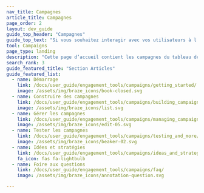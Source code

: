 ```yaml
---
nav_title: Campagnes
article_title: Campagnes
page_order: 2
layout: dev_guide
guide_top_header: "Campagnes"
guide_top_text: "Si vous souhaitez interagir avec vos utilisateurs à l’aide d’une unique étape de message, vous pouvez leur envoyer une campagne en utilisant tout <a href='/docs/user_guide/message_building_by_channel/'>canal de communication</a> qui est pris en charge. Il est mieux de créer la plupart des parcours utilisateurs en plusieurs étapes à l’aide de <a href='/docs/user_guide/engagement_tools/canvas/'>Canvas</a>.<br> <br>Sélectionnez l’un des sujets suivants pour consulter les articles qui peuvent vous intéresser."
tool: Campaigns
page_type: landing
description: "Cette page d’accueil contient les campagnes du tableau de bord de Braze. Vous trouverez ici des ressources sur la création, la gestion et le test de vos campagnes, ainsi que des idées et des stratégies utiles."
search_rank: 3
guide_featured_title: "Section Articles"
guide_featured_list:
  - name: Démarrage
    link: /docs/user_guide/engagement_tools/campaigns/getting_started/
    image: /assets/img/braze_icons/book-closed.svg
  - name: Construire des campagnes
    link: /docs/user_guide/engagement_tools/campaigns/building_campaigns/
    image: /assets/img/braze_icons/list.svg
  - name: Gérer les campagnes
    link: /docs/user_guide/engagement_tools/campaigns/managing_campaigns/
    image: /assets/img/braze_icons/edit-05.svg
  - name: Tester les campagnes
    link: /docs/user_guide/engagement_tools/campaigns/testing_and_more/
    image: /assets/img/braze_icons/beaker-02.svg
  - name: Idées et stratégies
    link: /docs/user_guide/engagement_tools/campaigns/ideas_and_strategies/
    fa_icon: fas fa-lightbulb
  - name: Foire aux questions
    link: /docs/user_guide/engagement_tools/campaigns/faq/
    image: /assets/img/braze_icons/annotation-question.svg

---
```

